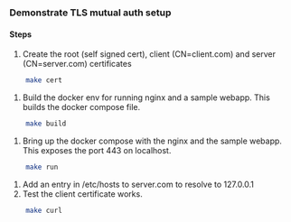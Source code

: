 ### Demonstrate TLS mutual auth setup

#### Steps
1. Create the root (self signed cert), client (CN=client.com) and server (CN=server.com) certificates
```bash
	make cert
```
1. Build the docker env for running nginx and a sample webapp. This builds the docker compose file.
```bash
	make build
```
1. Bring up the docker compose with the nginx and the sample webapp. This exposes the port 443 on localhost.
```bash
	make run
```
1. Add an entry in /etc/hosts to server.com to resolve to 127.0.0.1
1. Test the client certificate works.
```bash
	make curl
```
